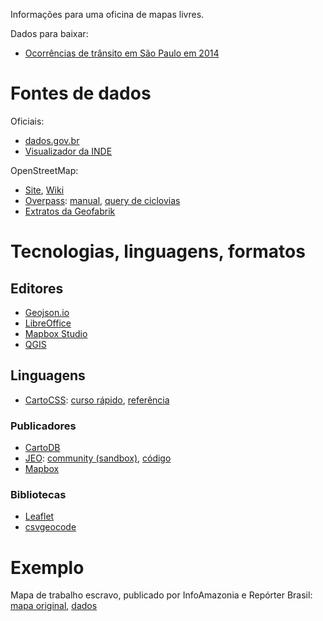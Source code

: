 Informações para uma oficina de mapas livres.

Dados para baixar:

* [Ocorrências de trânsito em São Paulo em 2014](https://github.com/mapaslivres/oficina/raw/master/dados/dados-oficina.zip)

# Fontes de dados

Oficiais:

* [dados.gov.br](dados.gov.br)
* [Visualizador da INDE](http://www.visualizador.inde.gov.br)

OpenStreetMap:

* [Site](openstreetmap.org), [Wiki](wiki.osm.org)
* [Overpass](http://overpass-turbo.eu):  [manual](http://wiki.openstreetmap.org/wiki/Overpass_API), [query de ciclovias](overpass/infra-ciclistica.over)
* [Extratos da Geofabrik](download.geofabrik.de)

# Tecnologias, linguagens, formatos

## Editores

* [Geojson.io](geojson.io)
* [LibreOffice](libreoffice.org)
* [Mapbox Studio](www.mapbox.com/mapbox-studio)
* [QGIS](qgis.org)

## Linguagens

* [CartoCSS](https://www.mapbox.com/tilemill/docs/manual/carto): [curso rápido](https://www.mapbox.com/tilemill/docs/crashcourse/styling),  [referência](https://github.com/mapbox/carto/blob/master/docs/latest.md)

### Publicadores

* [CartoDB](cartodb.com)
* [JEO](http://cardume.github.com/jeo): [community (sandbox)](http://jeo.cardume.art.br/community), [código](http://github.com/cardume/jeo)
* [Mapbox](mapbox.com)


### Bibliotecas

* [Leaflet](leafletjs.com)
* [csvgeocode](https://github.com/veltman/csvgeocode)

# Exemplo

Mapa de trabalho escravo, publicado por InfoAmazonia e Repórter Brasil: [mapa original](infoamazonia.org/maps/forced-labour-in-amazonia), [dados](exemplos/trabalho-escravo/trabalhadores_libertados-2003_2012.csv)
